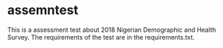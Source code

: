 # assemntest
This is a assessment test about 2018 Nigerian Demographic and Health Survey.
The requirements of the test are in the requirements.txt.
